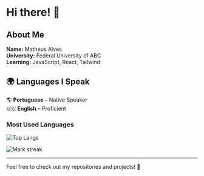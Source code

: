 # Hi there! 👋

## About Me

**Name:** Matheus Alves  
**University:** Federal University of ABC  
**Learning:** JavaScript, React, Tailwind  

## 🌍 Languages I Speak

🌎 **Portuguese** – Native Speaker  
🇺🇸 **English** – Proficient  
### Most Used Languages

![Top Langs](https://github-readme-stats.vercel.app/api/top-langs/?username=Matheus2Alves&layout=compact&theme=radical)

 <img  title="🔥 Get streak stats for your profile at git.io/streak-stats" alt="Mark streak" src="https://github-readme-streak-stats.herokuapp.com/?user=1010nishant&theme=dark&hide_border=false" /> 

---

Feel free to check out my repositories and projects! 🚀
